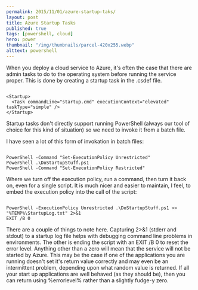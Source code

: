 ```yaml
---
permalink: 2015/11/01/azure-startup-taks/
layout: post
title: Azure Startup Tasks
published: true
tags: [powershell, cloud]
hero: power
thumbnail: "/img/thumbnails/parcel-420x255.webp"
alttext: powershell
---
```


When you deploy a cloud service to Azure, it's often the case that there are admin tasks to do to
the operating system before running the service proper. This is done by creating a
startup task in the .csdef file.

```

<Startup>
  <Task commandLine="startup.cmd" executionContext="elevated" taskType="simple" />
</Startup>

```

Startup tasks don't directly support running PowerShell (always our tool of choice for this kind of
situation) so we need to invoke it from a batch file.

I have seen a lot of this form of invokation in batch files:

```

PowerShell -Command "Set-ExecutionPolicy Unrestricted"
PowerShell .\DoStartupStuff.ps1
PowerShell -Command "Set-ExecutionPolicy Restricted"

```

Where we turn off the execution policy, run a command, then turn it back on, even for
a single script. It is much nicer and easier to maintain, I feel, to embed the execution policy
into the call of the script:

```

PowerShell -ExecutionPolicy Unrestricted .\DoStartupStuff.ps1 >> "%TEMP%\StartupLog.txt" 2>&1
EXIT /B 0

```

There are a couple of things to note here. Capturing 2>&1 (stderr and stdout) to a startup log file helps
with debugging command line problems in environments. The other is ending the script with an EXIT /B 0 to
reset the error level. Anything other than a zero will mean that the service will not be started by
Azure. This may be the case if one of the applications you are running doesn't set it's return value correctly
and may even be an intermittent problem, depending upon what random value is returned. If all your start up
applications are well behaved (as they should be), then you can return using %errorlevel% rather than a slightly
fudge-y zero.
